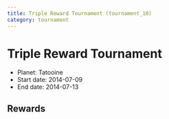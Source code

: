 ```yaml
---
title: Triple Reward Tournament (tournament_10)
category: tournament
---
```

# Triple Reward Tournament

  * Planet: Tatooine
  * Start date: 2014-07-09
  * End date: 2014-07-13

## Rewards

